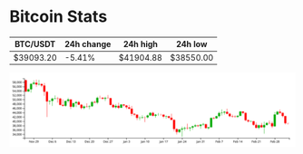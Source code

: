 # Bitcoin Stats

BTC/USDT|24h change|24h high|24h low|
|---|---|---|---|
|$39093.20|-5.41%|$41904.88|$38550.00|

<img src="./chart.svg">

